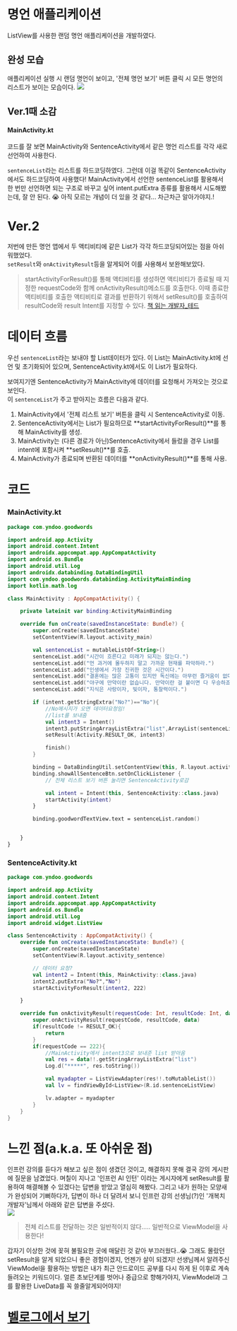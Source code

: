 # 명언 애플리케이션
ListView를 사용한 랜덤 명언 애플리케이션을 개발하였다. 

## 완성 모습
애플리케이션 실행 시 랜덤 명언이 보이고, '전체 명언 보기' 버튼 클릭 시 모든 명언의 리스트가 보이는 모습이다.
![](https://velog.velcdn.com/images/kuronuma_daisy/post/4d3276fd-c15a-480a-843b-eb1630121530/image.gif)


## Ver.1때 소감
#### MainActivity.kt
코드를 잘 보면 MainActivity와 SentenceActivity에서 같은 명언 리스트를 각각 새로 선언하여 사용한다.   

`sentenceList`라는 리스트를 하드코딩하였다. 그런데 이걸 똑같이 SentenceActivity에서도 하드코딩하여 사용했다! 
MainActivity에서 선언한 sentenceList를 활용해서 한 번만 선언하면 되는 구조로 바꾸고 싶어 intent.putExtra 종류를 활용해서 시도해봤는데, 잘 안 된다. 😭
아직 모르는 개념이 더 있을 것 같다... 차근차근 알아가야지.!

# Ver.2
저번에 만든 명언 앱에서 두 액티비티에 같은 List가 각각 하드코딩되어있는 점을 아쉬워했었다.  
`setResult`와 `onActivityResult`등을 알게되어 이를 사용해서 보완해보았다.
> startActivityForResult()를 통해 액티비티를 생성하면 액티비티가 종료될 때 지정한 requestCode와 함께 onActivityResult()메소드를 호출한다. 이때 종료한 액티비티를 호출한 액티비티로 결과를 반환하기 위해서 setResult()를 호출하여 resultCode와 result Intent를 지정할 수 있다.
[책 읽는 개발자_테드](https://scshim.tistory.com/50)
>

# 데이터 흐름
우선 `sentenceList`라는 보내야 할 List데이터가 있다. 이 List는 MainActivity.kt에 선언 및 초기화되어 있으며, SentenceActivity.kt에서도 이 List가 필요하다.  

보여지기엔 SentenceActivity가 MainActivity에 데이터를 요청해서 가져오는 것으로 보인다.  
이 `sentenceList`가 주고 받아지는 흐름은 다음과 같다.

1. MainActivity에서 '전체 리스트 보기' 버튼을 클릭 시 SentenceActivity로 이동.
2. SentenceActivity에서는 List가 필요하므로 **startActivityForResult()**를 통해 MainActivity를 생성.
3. MainActivity는 (다른 경로가 아닌)SentenceActivity에서 들렀을 경우 List를 intent에 포함시켜 **setResult()**를 호출.
4. MainActivity가 종료되며 반환된 데이터를 **onActivityResult()**를 통해 사용.

# 코드
### MainActivity.kt
```kotlin
package com.yndoo.goodwords

import android.app.Activity
import android.content.Intent
import androidx.appcompat.app.AppCompatActivity
import android.os.Bundle
import android.util.Log
import androidx.databinding.DataBindingUtil
import com.yndoo.goodwords.databinding.ActivityMainBinding
import kotlin.math.log

class MainActivity : AppCompatActivity() {

    private lateinit var binding:ActivityMainBinding

    override fun onCreate(savedInstanceState: Bundle?) {
        super.onCreate(savedInstanceState)
        setContentView(R.layout.activity_main)

        val sentenceList = mutableListOf<String>()
        sentenceList.add("시간이 흐른다고 미래가 되지는 않는다.")
        sentenceList.add("먼 과거에 몰두하지 말고 가까운 현재를 파악하라.")
        sentenceList.add("인생에서 가장 진귀한 것은 시간이다.")
        sentenceList.add("결혼에는 많은 고통이 있지만 독신에는 아무런 즐거움이 없다.")
        sentenceList.add("야구에 만약이란 없습니다. 만약이란 걸 붙이면 다 우승하죠.")
        sentenceList.add("지식은 사랑이자, 빛이자, 통찰력이다.")

        if (intent.getStringExtra("No?")=="No"){
            //No메시지가 오면 데이터요청임!
            //list를 보내줌
            val intent3 = Intent()
            intent3.putStringArrayListExtra("list",ArrayList(sentenceList))
            setResult(Activity.RESULT_OK, intent3)

            finish()
        }

        binding = DataBindingUtil.setContentView(this, R.layout.activity_main)
        binding.showAllSentenceBtn.setOnClickListener {
            // 전체 리스트 보기 버튼 눌리면 SentenceActivity로감

            val intent = Intent(this, SentenceActivity::class.java)
            startActivity(intent)
        }

        binding.goodwordTextView.text = sentenceList.random()


    }
}
```
### SentenceActivity.kt
```kotlin
package com.yndoo.goodwords

import android.app.Activity
import android.content.Intent
import androidx.appcompat.app.AppCompatActivity
import android.os.Bundle
import android.util.Log
import android.widget.ListView

class SentenceActivity : AppCompatActivity() {
    override fun onCreate(savedInstanceState: Bundle?) {
        super.onCreate(savedInstanceState)
        setContentView(R.layout.activity_sentence)

        // 데이터 요청?
        val intent2 = Intent(this, MainActivity::class.java)
        intent2.putExtra("No?","No")
        startActivityForResult(intent2, 222)

    }

    override fun onActivityResult(requestCode: Int, resultCode: Int, data: Intent?) {
        super.onActivityResult(requestCode, resultCode, data)
        if(resultCode != RESULT_OK){
            return
        }
        if(requestCode == 222){
            //MainActivity에서 intent3으로 보내준 list 받아옴
            val res = data!!.getStringArrayListExtra("list")
            Log.d("*****", res.toString())

            val myadapter = ListViewAdapter(res!!.toMutableList())
            val lv = findViewById<ListView>(R.id.sentenceListView)

            lv.adapter = myadapter
        }
    }
}
```

# 느낀 점(a.k.a. 또 아쉬운 점)
인프런 강의를 듣다가 해보고 싶은 점이 생겼던 것이고, 해결하지 못해 결국 강의 게시판에 질문을 남겼었다. 며칠이 지나고 '인프런 AI 인턴' 이라는 게시자에게 setResult를 활용하여 해결해볼 수 있겠다는 답변을 받았고 열심히 해봤다. 그리고 내가 원하는 모양새가 완성되어 기뻐하다가, 답변이 하나 더 달려서 보니 인프런 강의 선생님(?)인 '개복치개발자'님께서 아래와 같은 답변을 주셨다.  
![](https://velog.velcdn.com/images/kuronuma_daisy/post/9f864bcd-960d-4f80-a79d-9836253ff9ea/image.png)  

> 전체 리스트를 전달하는 것은 일반적이지 않다..... 일반적으로 ViewModel을 사용한다!  

갑자기 이상한 것에 꽂혀 불필요한 곳에 매달린 것 같아 부끄러웠다..😭 
그래도 몰랐던 setResult을 알게 되었으니 좋은 경험이겠지, 언젠가 살이 되겠지!
선생님께서 알려주신 ViewModel을 활용하는 방법은 내가 최근 안드로이드 공부를 다시 하게 된 이후로 계속 들려오는 키워드이다. 얼른 초보단계를 벗어나 중급으로 향해가야지, ViewModel과 그를 활용한 LiveData를 꼭 쓸줄알게되어야지!

# [벨로그에서 보기](https://velog.io/@kuronuma_daisy/Android-%EC%95%A1%ED%8B%B0%EB%B9%84%ED%8B%B0%EA%B0%84-%EB%8D%B0%EC%9D%B4%ED%84%B0-%EC%A0%84%EC%86%A1-setResult-%ED%99%9C%EC%9A%A9-%EB%9E%9C%EB%8D%A4-%EB%AA%85%EC%96%B8-%EC%95%B1-ver.2)
